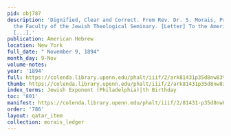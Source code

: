 ```yaml
---
pid: obj787
description: 'Dignified, Clear and Correct. From Rev. Dr. S. Morais, President of
  the Faculty of the Jewish Theological Seminary. [Letter] To the American Hebrew:
  [...].'
publication: American Hebrew
location: New York
full_date: " November 9, 1894"
month_day: 9-Nov
volume-notes:
year: '1894'
full: https://colenda.library.upenn.edu/phalt/iiif/2/ark81431p35d8nw83%2FSHA256E-s7244119--f0261d7e4315665a8aedf52d879c3ee33cb7c27202abeafe99bb1af3ad569a45.jpeg/full/3500,/0/default.jpg
thumb: https://colenda.library.upenn.edu/phalt/iiif/2/ark81431p35d8nw83%2FSHA256E-s7244119--f0261d7e4315665a8aedf52d879c3ee33cb7c27202abeafe99bb1af3ad569a45.jpeg/full/!200,200/0/default.jpg
index_terms: Jewish Exponent (Philadelphia)|th Birthday
toc: '801'
manifest: https://colenda.library.upenn.edu/phalt/iiif/2/81431-p35d8nw83/manifest
order: '786'
layout: qatar_item
collection: morais_ledger
---
```

